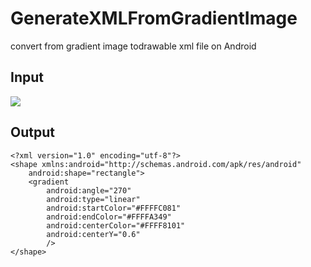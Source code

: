 GenerateXMLFromGradientImage
============================

convert from gradient image  todrawable xml file on Android

## Input
![](http://1.bp.blogspot.com/-OCXcUvk26j4/UMBoNKX20XI/AAAAAAAADSY/z58sSneRcyY/s1600/gradient+2.png)

## Output
```
<?xml version="1.0" encoding="utf-8"?>
<shape xmlns:android="http://schemas.android.com/apk/res/android"
    android:shape="rectangle">
    <gradient
        android:angle="270"
        android:type="linear"
        android:startColor="#FFFFC081"
        android:endColor="#FFFFA349"
        android:centerColor="#FFFF8101"
        android:centerY="0.6"
        />
</shape>
```


